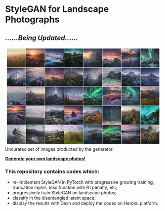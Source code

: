 # StyleGAN for Landscape Photographs

## ***......Being Updated......***



![image](https://github.com/hejj16/Landscape-StyleGAN/blob/main/result.png)
 <br />Uncurated set of images producted by the generator.
 
 **[Generate your own landscape photos!](https://taking-non-existing-photos.herokuapp.com/)**

### This repository contains codes which:
- re-implement StyleGAN in PyTorch with progressive growing training, truncation layers, loss function with R1 penalty, etc;
- progressively train StyleGAN on landscape photos;
- classify in the disentangled latent space;
- display the results with Dash and deploy the codes on Heroku platform.









